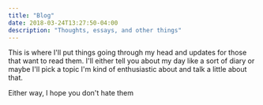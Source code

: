 ```yaml
---
title: "Blog"
date: 2018-03-24T13:27:50-04:00
description: "Thoughts, essays, and other things"
---
```


This is where I'll put things going through my head and updates for those that want to read them. I'll either tell you about my day like a sort of diary or maybe I'll pick a topic I'm kind of enthusiastic about and talk a little about that.

Either way, I hope you don't hate them